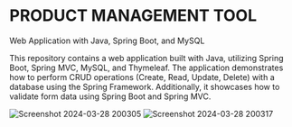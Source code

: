 # PRODUCT MANAGEMENT TOOL

Web Application with Java, Spring Boot, and MySQL

This repository contains a web application built with Java, utilizing Spring Boot, Spring MVC, MySQL, and Thymeleaf. The application demonstrates how to perform CRUD operations (Create, Read, Update, Delete) with a database using the Spring Framework. Additionally, it showcases how to validate form data using Spring Boot and Spring MVC.

![Screenshot 2024-03-28 200305](https://github.com/itsdlhqcp/product-management-application/assets/95963252/e0f1e142-2c3f-421e-a91f-aa1ebc510c3d)
![Screenshot 2024-03-28 200317](https://github.com/itsdlhqcp/product-management-application/assets/95963252/894a8cbd-f49d-4b33-8f6d-d9dbd606758b)



